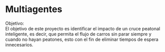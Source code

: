 # Multiagentes  

Objetivo:  
El objetivo de este proyecto es identificar el impacto de un cruce peatonal inteligente, es decir, que permita el flujo de carros sin parar siempre y cuando no hayan peatones, esto con el fin de eliminar tiempos de espera innecesarios.

